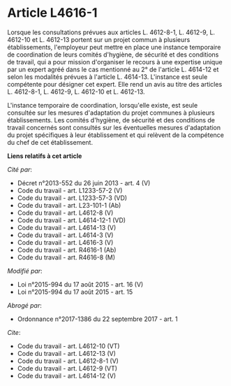 # Article L4616-1

Lorsque les consultations prévues aux articles L. 4612-8-1, L. 4612-9, L. 4612-10 et L. 4612-13 portent sur un projet commun
à plusieurs établissements, l'employeur peut mettre en place une instance temporaire de coordination de leurs comités
d'hygiène, de sécurité et des conditions de travail, qui a pour mission d'organiser le recours à une expertise unique par un
expert agréé dans le cas mentionné au 2° de l'article L. 4614-12 et selon les modalités prévues à l'article L. 4614-13.
L'instance est seule compétente pour désigner cet expert. Elle rend un avis au titre des articles L. 4612-8-1, L. 4612-9, L.
4612-10 et L. 4612-13. 

L'instance temporaire de coordination, lorsqu'elle existe, est seule consultée sur les mesures d'adaptation du projet
communes à plusieurs établissements. Les comités d'hygiène, de sécurité et des conditions de travail concernés sont consultés
sur les éventuelles mesures d'adaptation du projet spécifiques à leur établissement et qui relèvent de la compétence du chef
de cet établissement.

**Liens relatifs à cet article**

_Cité par_:

  - Décret n°2013-552 du 26 juin 2013 - art. 4 (V)
  - Code du travail - art. L1233-57-2 (V)
  - Code du travail - art. L1233-57-3 (VD)
  - Code du travail - art. L23-101-1 (Ab)
  - Code du travail - art. L4612-8 (V)
  - Code du travail - art. L4614-12-1 (VD)
  - Code du travail - art. L4614-13 (V)
  - Code du travail - art. L4614-3 (V)
  - Code du travail - art. L4616-3 (V)
  - Code du travail - art. R4616-1 (Ab)
  - Code du travail - art. R4616-8 (M)

_Modifié par_:

  - Loi n°2015-994 du 17 août 2015 - art. 16 (V)
  - Loi n°2015-994 du 17 août 2015 - art. 15

_Abrogé par_:

  - Ordonnance n°2017-1386 du 22 septembre 2017 - art. 1

_Cite_:

  - Code du travail - art. L4612-10 (VT)
  - Code du travail - art. L4612-13 (V)
  - Code du travail - art. L4612-8-1 (V)
  - Code du travail - art. L4612-9 (VT)
  - Code du travail - art. L4614-12 (V)
